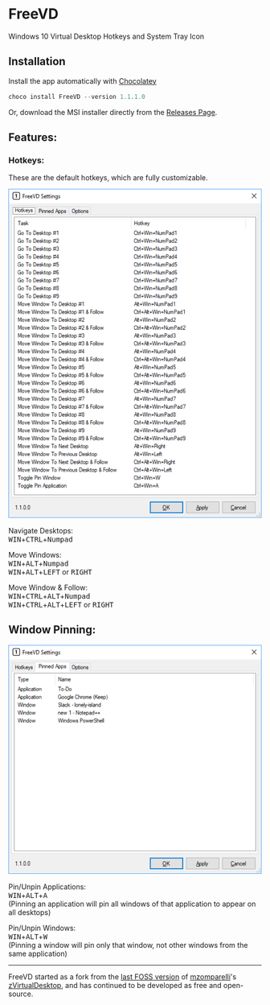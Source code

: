 # FreeVD
Windows 10 Virtual Desktop Hotkeys and System Tray Icon

## Installation
Install the app automatically with [Chocolatey](https://chocolatey.org)
```powershell
choco install FreeVD --version 1.1.1.0
```

Or, download the MSI installer directly from the [Releases Page](https://github.com/Marcus-L/FreeVD/releases).

## Features:

### Hotkeys:

These are the default hotkeys, which are fully customizable.

<img src="Screenshots/Hotkeys.png"/>

Navigate Desktops:  
<kbd>WIN</kbd>+<kbd>CTRL</kbd>+<kbd>Numpad</kbd>  

Move Windows:  
<kbd>WIN</kbd>+<kbd>ALT</kbd>+<kbd>Numpad</kbd>  
<kbd>WIN</kbd>+<kbd>ALT</kbd>+<kbd>LEFT</kbd> or <kbd>RIGHT</kbd>

Move Window & Follow:  
<kbd>WIN</kbd>+<kbd>CTRL</kbd>+<kbd>ALT</kbd>+<kbd>Numpad</kbd>  
<kbd>WIN</kbd>+<kbd>CTRL</kbd>+<kbd>ALT</kbd>+<kbd>LEFT</kbd> or <kbd>RIGHT</kbd>

## Window Pinning: 

<img src="Screenshots/Pins.png"/>

Pin/Unpin Applications:  
<kbd>WIN</kbd>+<kbd>ALT</kbd>+<kbd>A</kbd>  
(Pinning an application will pin all windows of that application to appear on all desktops)

Pin/Unpin Windows:  
<kbd>WIN</kbd>+<kbd>ALT</kbd>+<kbd>W</kbd>  
(Pinning a window will pin only that window, not other windows from the same application)


---
FreeVD started as a fork from the [last FOSS version](https://github.com/mzomparelli/zVirtualDesktop/tree/b623c87da69e9b45cf87141a216787a30477b934) of [mzomparelli](https://github.com/mzomparelli)'s [zVirtualDesktop](https://github.com/mzomparelli/zVirtualDesktop), and has continued to be developed as free and open-source.